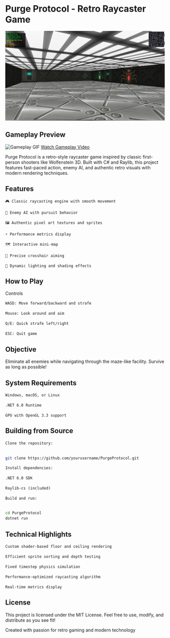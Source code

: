 # Purge Protocol - Retro Raycaster Game

![PurgeProtocol](PurgeProtocol0.png)

## Gameplay Preview

![Gameplay GIF](RayPurgeProtocol.gif)
[Watch Gameplay Video](RayPurgeProtocol.mp4)

Purge Protocol is a retro-style raycaster game inspired by classic first-person shooters like Wolfenstein 3D. Built with C# and Raylib, this project features fast-paced action, enemy AI, and authentic retro visuals with modern rendering techniques.

## Features

    🎮 Classic raycasting engine with smooth movement

    🔫 Enemy AI with pursuit behavior

    🖼️ Authentic pixel art textures and sprites

    ⚡ Performance metrics display

    🗺️ Interactive mini-map

    🎯 Precise crosshair aiming

    🌈 Dynamic lighting and shading effects

## How to Play
Controls

    WASD: Move forward/backward and strafe

    Mouse: Look around and aim

    Q/E: Quick strafe left/right

    ESC: Quit game

## Objective

Eliminate all enemies while navigating through the maze-like facility. Survive as long as possible!

## System Requirements

    Windows, macOS, or Linux

    .NET 6.0 Runtime

    GPU with OpenGL 3.3 support

## Building from Source

    Clone the repository:

```bash

git clone https://github.com/yourusername/PurgeProtocol.git
```



    Install dependencies:

    .NET 6.0 SDK

    Raylib-cs (included)

    Build and run:

```bash

cd PurgeProtocol
dotnet run
```

## Technical Highlights

    Custom shader-based floor and ceiling rendering

    Efficient sprite sorting and depth testing

    Fixed timestep physics simulation

    Performance-optimized raycasting algorithm

    Real-time metrics display

## License

This project is licensed under the MIT License. Feel free to use, modify, and distribute as you see fit!

Created with passion for retro gaming and modern technology